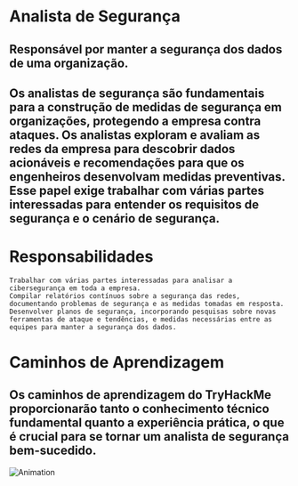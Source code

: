 # Analista de Segurança
## Responsável por manter a segurança dos dados de uma organização.
## Os analistas de segurança são fundamentais para a construção de medidas de segurança em organizações, protegendo a empresa contra ataques. Os analistas exploram e avaliam as redes da empresa para descobrir dados acionáveis e recomendações para que os engenheiros desenvolvam medidas preventivas. Esse papel exige trabalhar com várias partes interessadas para entender os requisitos de segurança e o cenário de segurança.

# Responsabilidades

    Trabalhar com várias partes interessadas para analisar a cibersegurança em toda a empresa.
    Compilar relatórios contínuos sobre a segurança das redes, documentando problemas de segurança e as medidas tomadas em resposta.
    Desenvolver planos de segurança, incorporando pesquisas sobre novas ferramentas de ataque e tendências, e medidas necessárias entre as equipes para manter a segurança dos dados.

# Caminhos de Aprendizagem
## Os caminhos de aprendizagem do TryHackMe proporcionarão tanto o conhecimento técnico fundamental quanto a experiência prática, o que é crucial para se tornar um analista de segurança bem-sucedido.

![Animation](https://cdn.dribbble.com/users/815278/screenshots/2722003/mr.gif)
